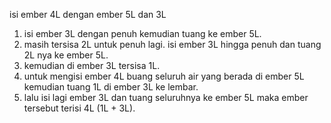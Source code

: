 isi ember 4L dengan ember 5L dan 3L
1. isi ember 3L dengan penuh kemudian tuang ke ember 5L.
2. masih tersisa 2L untuk penuh lagi. isi ember 3L hingga penuh dan tuang 2L nya ke ember 5L.
3. kemudian di ember 3L tersisa 1L.
4. untuk mengisi ember 4L buang seluruh air yang berada di ember 5L kemudian tuang 1L di ember 3L ke lembar.
5. lalu isi lagi ember 3L dan tuang seluruhnya ke ember 5L maka ember tersebut terisi 4L (1L + 3L).